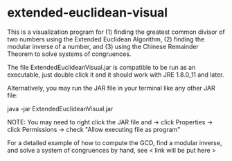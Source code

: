 # extended-euclidean-visual

  This is a visualization program for 
  (1) finding the greatest common divisor of two numbers using the Extended Euclidean Algorithm,
  (2) finding the modular inverse of a number, and
  (3) using the Chinese Remainder Theorem to solve systems of congruences.

  The file ExtendedEuclideanVisual.jar is compatible to be run as an executable, just double click it and it should work with JRE 1.8.0_11 and later.

  Alternatively, you may run the JAR file in your terminal like any other JAR file:
  
  java -jar ExtendedEuclideanVisual.jar

  NOTE: You may need to right click the JAR file and
  -> click Properties 
  -> click Permissions 
  -> check "Allow executing file as program"

  For a detailed example of how to compute the GCD, find a modular inverse, and solve a system of congruences by hand, see < link will be put here >
